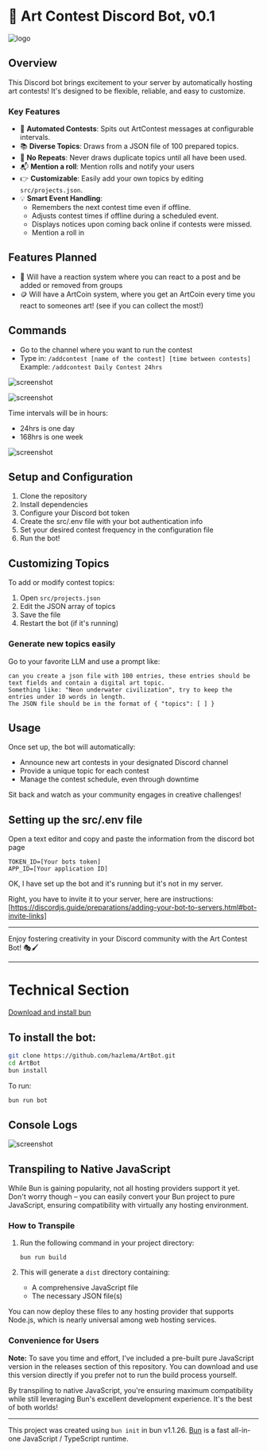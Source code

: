 # 🎨 Art Contest Discord Bot, v0.1
![logo](./assets/logo.png)

## Overview

This Discord bot brings excitement to your server by automatically hosting art contests! It's designed to be flexible, reliable, and easy to customize.

### Key Features

- 🚀 **Automated Contests**: Spits out ArtContest messages at configurable intervals.
- 📚 **Diverse Topics**: Draws from a JSON file of 100 prepared topics.
- 🔄 **No Repeats**: Never draws duplicate topics until all have been used.
- 📬 **Mention a roll**: Mention rolls and notify your users
- 👉 **Customizable**: Easily add your own topics by editing `src/projects.json`.
- 💡 **Smart Event Handling**: 
  - Remembers the next contest time even if offline.
  - Adjusts contest times if offline during a scheduled event.
  - Displays notices upon coming back online if contests were missed.
  - Mention a roll in 

## Features Planned

- 🙋 Will have a reaction system where you can react to a post and be added or removed from groups
- 🪙 Will have a ArtCoin system, where you get an ArtCoin every time you react to someones art!  (see if you can collect the most!)

## Commands

- Go to the channel where you want to run the contest
- Type in: `/addcontest [name of the contest] [time between contests]`
Example: `/addcontest Daily Contest 24hrs`

![screenshot](./assets/addprompt.png)

![screenshot](./assets/eventadded.png)

Time intervals will be in hours:
- 24hrs is one day
- 168hrs is one week

![screenshot](./assets/samplepost.png)

## Setup and Configuration

1. Clone the repository
2. Install dependencies
3. Configure your Discord bot token
4. Create the src/.env file with your bot authentication info
5. Set your desired contest frequency in the configuration file
6. Run the bot!

## Customizing Topics

To add or modify contest topics:

1. Open `src/projects.json`
2. Edit the JSON array of topics
3. Save the file
4. Restart the bot (if it's running)

### Generate new topics easily

Go to your favorite LLM and use a prompt like:
```
can you create a json file with 100 entries, these entries should be text fields and contain a digital art topic.  
Something like: "Neon underwater civilization", try to keep the entries under 10 words in length. 
The JSON file should be in the format of { "topics": [ ] }
```

## Usage

Once set up, the bot will automatically:

- Announce new art contests in your designated Discord channel
- Provide a unique topic for each contest
- Manage the contest schedule, even through downtime

Sit back and watch as your community engages in creative challenges!

## Setting up the src/.env file

Open a text editor and copy and paste the information from the discord bot page
```
TOKEN_ID=[Your bots token]
APP_ID=[Your application ID]
```

OK, I have set up the bot and it's running but it's not in my server.  

Right, you have to invite it to your server, here are instructions:
[https://discordjs.guide/preparations/adding-your-bot-to-servers.html#bot-invite-links]

---

Enjoy fostering creativity in your Discord community with the Art Contest Bot! 🎭🖌️

---

# Technical Section

[Download and install bun](https://bun.sh)

## To install the bot:

```bash
git clone https://github.com/hazlema/ArtBot.git
cd ArtBot
bun install
```

To run:

```bash
bun run bot
```

## Console Logs
![screenshot](./assets/logs.png)

## Transpiling to Native JavaScript

While Bun is gaining popularity, not all hosting providers support it yet. Don't worry though – you can easily convert your Bun project to pure JavaScript, ensuring compatibility with virtually any hosting environment.

### How to Transpile

1. Run the following command in your project directory:

   ```
   bun run build
   ```

2. This will generate a `dist` directory containing:
   - A comprehensive JavaScript file
   - The necessary JSON file(s)

You can now deploy these files to any hosting provider that supports Node.js, which is nearly universal among web hosting services.

### Convenience for Users

**Note:** To save you time and effort, I've included a pre-built pure JavaScript version in the releases section of this repository. You can download and use this version directly if you prefer not to run the build process yourself.

By transpiling to native JavaScript, you're ensuring maximum compatibility while still leveraging Bun's excellent development experience. It's the best of both worlds!

---

This project was created using `bun init` in bun v1.1.26. [Bun](https://bun.sh) is a fast all-in-one JavaScript / TypeScript runtime.
